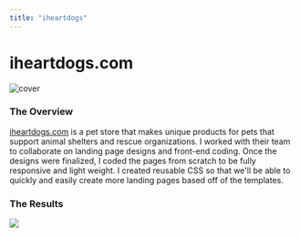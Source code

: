 ```yaml
---
title: "iheartdogs"
---
```


# iheartdogs.com
![cover](https://res.cloudinary.com/dkutta9yu/image/upload/v1523304789/ihd-project-1.jpg)
### The Overview

[iheartdogs.com](https://iheartdogs.com/coffee) is a pet store that makes unique products for pets that support animal shelters and rescue organizations. I worked with their team to collaborate on landing page designs and front-end coding. Once the designs were finalized, I coded the pages from scratch to be fully responsive and light weight. I created reusable CSS so that we'll be able to quickly and easily create more landing pages based off of the templates.

### The Results
![](https://res.cloudinary.com/dkutta9yu/image/upload/v1523310690/ihd-project-2.jpg)